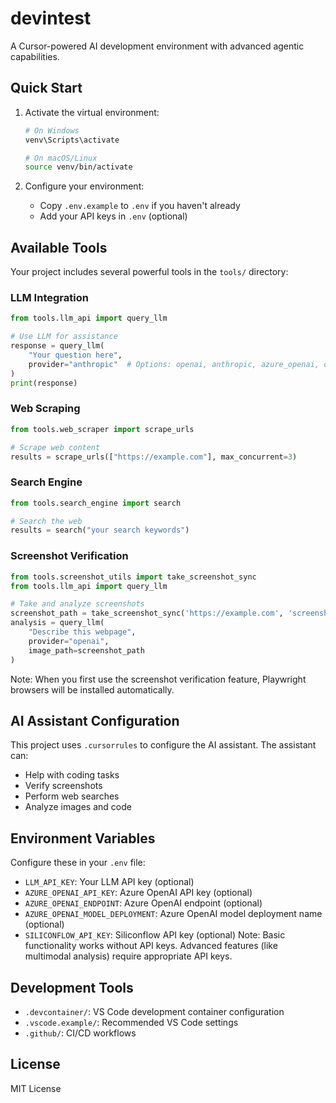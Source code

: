 # devintest


A Cursor-powered AI development environment with advanced agentic capabilities.


## Quick Start

1. Activate the virtual environment:
   ```bash
   # On Windows
   venv\Scripts\activate
   
   # On macOS/Linux
   source venv/bin/activate
   ```

2. Configure your environment:
   - Copy `.env.example` to `.env` if you haven't already
   - Add your API keys in `.env` (optional)

## Available Tools

Your project includes several powerful tools in the `tools/` directory:

### LLM Integration
```python
from tools.llm_api import query_llm

# Use LLM for assistance
response = query_llm(
    "Your question here",
    provider="anthropic"  # Options: openai, anthropic, azure_openai, deepseek, gemini
)
print(response)
```

### Web Scraping
```python
from tools.web_scraper import scrape_urls

# Scrape web content
results = scrape_urls(["https://example.com"], max_concurrent=3)
```

### Search Engine
```python
from tools.search_engine import search

# Search the web
results = search("your search keywords")
```


### Screenshot Verification
```python
from tools.screenshot_utils import take_screenshot_sync
from tools.llm_api import query_llm

# Take and analyze screenshots
screenshot_path = take_screenshot_sync('https://example.com', 'screenshot.png')
analysis = query_llm(
    "Describe this webpage",
    provider="openai",
    image_path=screenshot_path
)
```

Note: When you first use the screenshot verification feature, Playwright browsers will be installed automatically.


## AI Assistant Configuration


This project uses `.cursorrules` to configure the AI assistant. The assistant can:
- Help with coding tasks
- Verify screenshots
- Perform web searches
- Analyze images and code


## Environment Variables

Configure these in your `.env` file:

- `LLM_API_KEY`: Your LLM API key (optional)
- `AZURE_OPENAI_API_KEY`: Azure OpenAI API key (optional)
- `AZURE_OPENAI_ENDPOINT`: Azure OpenAI endpoint (optional)
- `AZURE_OPENAI_MODEL_DEPLOYMENT`: Azure OpenAI model deployment name (optional)
- `SILICONFLOW_API_KEY`: Siliconflow API key (optional)
Note: Basic functionality works without API keys. Advanced features (like multimodal analysis) require appropriate API keys.

## Development Tools

- `.devcontainer/`: VS Code development container configuration
- `.vscode.example/`: Recommended VS Code settings
- `.github/`: CI/CD workflows

## License

MIT License